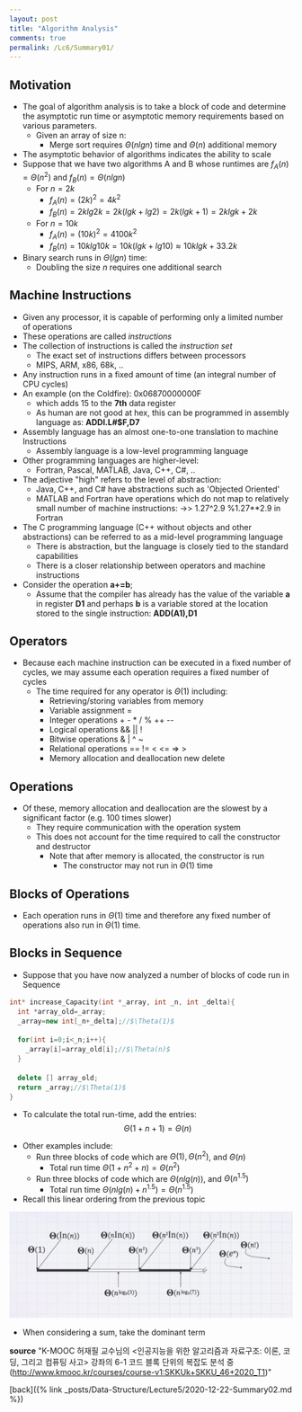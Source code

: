 ```yaml
---
layout: post
title: "Algorithm Analysis"
comments: true
permalink: /Lc6/Summary01/
---
```

## Motivation
- The goal of algorithm analysis is to take a block of code and determine the asymptotic run time or asymptotic memory requirements based on various parameters.
  - Given an array of size n:
    - Merge sort requires $\Theta(n lg n)$ time and $\Theta(n)$ additional memory
- The asymptotic behavior of algorithms indicates the ability to scale
- Suppose that we have two algorithms A and B whose runtimes are $f_{A}(n)=\Theta(n^2)$ and $f_{B}(n)=\Theta(n lg n)$
  - For $n=2k$
    - $f_{A}(n)=(2k)^2=4k^2$
    - $f_{B}(n)=2k lg 2k=2k (lg k+lg 2) = 2k(lg k+1)=2k lg k + 2k$
  - For $n=10k$
    - $f_{A}(n)=(10k)^2=4100k^2$
    - $f_{B}(n)=10k lg 10k=10k(lg k+lg 10)\approx 10k lg k+33.2k$
- Binary search runs in $\Theta(lg n)$ time:
  - Doubling the size _n_ requires one additional search
## Machine Instructions
- Given any processor, it is capable of performing only a limited number of operations
- These operations are called _instructions_
- The collection of instructions is called the _instruction set_
  - The exact set of instructions differs between processors
  - MIPS, ARM, x86, 68k, ..
- Any instruction runs in a fixed amount of time (an integral number of CPU cycles)
- An example (on the Coldfire): 0x06870000000F
  - which adds 15 to the **7th** data register
  - As human are not good at hex, this can be programmed in assembly language as: **ADDI.L#$F,D7**
- Assembly language has an almost one-to-one translation to machine Instructions
  - Assembly language is a low-level programming language
- Other programming languages are higher-level:
  - Fortran, Pascal, MATLAB, Java, C++, C#, ..
- The adjective "high" refers to the level of abstraction:
  - Java, C++, and C# have abstractions such as 'Objected Oriented'
  - MATLAB and Fortran have operations which do not map to relatively small number of machine instructions:
    ->> 1.27^2.9   %1.27**2.9 in Fortran
- The C programming language (C++ without objects and other abstractions) can be referred to as a mid-level programming language
  - There is abstraction, but the language is closely tied to the standard capabilities
  - There is a closer relationship between operators and machine instructions
- Consider the operation **a+=b**;
  - Assume that the compiler has already has the value of the variable **a** in register **D1** and perhaps **b** is a variable stored at the location stored to the single instruction: **ADD(A1),D1**
## Operators
- Because each machine instruction can be executed in a fixed number of cycles, we may assume each operation requires a fixed number of cycles
  - The time required for any operator is $\Theta(1)$ including:
    - Retrieving/storing variables from memory
    - Variable assignment =
    - Integer operations  + - * / % ++ --
    - Logical operations  && || !
    - Bitwise operations  & | ^ ~
    - Relational operations == != < <= => >
    - Memory allocation and deallocation  new delete
## Operations
- Of these, memory allocation and deallocation are the slowest by a significant factor (e.g. 100 times slower)
  - They require communication with the operation system
  - This does not account for the time required to call the constructor and destructor
    - Note that after memory is allocated, the constructor is run
      - The constructor may not run in $\Theta(1)$ time
## Blocks of Operations
- Each operation runs in $\Theta(1)$ time and therefore any fixed number of operations also run in $\Theta(1)$ time.
## Blocks in Sequence
- Suppose that you have now analyzed a number of blocks of code run in Sequence
```cpp
int* increase_Capacity(int *_array, int _n, int _delta){
  int *array_old=_array;
  _array=new int[_n+_delta];//$\Theta(1)$

  for(int i=0;i<_n;i++){
    _array[i]=array_old[i];//$\Theta(n)$
  }

  delete [] array_old;
  return _array;//$\Theta(1)$
}
```
  * To calculate the total run-time, add the entries:
  $$\Theta(1+n+1)=\Theta(n)$$
- Other examples include:
  - Run three blocks of code which are $\Theta(1), \Theta(n^2)$, and $\Theta(n)$
    - Total run time $\Theta(1+n^2+n)=\Theta(n^2)$
  - Run three blocks of code which are $\Theta(n lg(n))$, and $\Theta(n^{1.5})$
    - Total run time $\Theta(n lg(n)+n^{1.5})=\Theta(n^{1.5})$
- Recall this linear ordering from the previous topic

![worder](/assets/worder.png)

  - When considering a sum, take the dominant term

**source**
"K-MOOC 허재필 교수님의 <인공지능을 위한 알고리즘과 자료구조: 이론, 코딩, 그리고 컴퓨팅 사고>
강좌의 6-1 코드 블록 단위의 복잡도 분석 중(http://www.kmooc.kr/courses/course-v1:SKKUk+SKKU_46+2020_T1)"

[back]({% link _posts/Data-Structure/Lecture5/2020-12-22-Summary02.md %})
